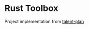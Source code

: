 # Rust Toolbox 
Project implementation from [talent-plan](https://github.com/pingcap/talent-plan/blob/master/courses/rust/projects/project-1/README.md)